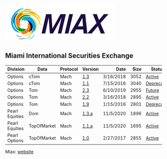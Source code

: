 [![Miax](https://github.com/Open-Markets-Initiative/Directory/blob/master/Images/Miax.png)](https://www.miaxoptions.com/)


## Miami International Securities Exchange

| Division | Data | Protocol | Version | Date | Size | Status | Testing | Specification |
| --- | --- | --- | --- | ---: | ---: | --- | --- | --- |
| Options | cTom | Mach | [1.3][Miax.Options.cTom.Mach.v1.3.Dissector] | 3/16/2018 | 3052 | [Active][Omi.Glossary.Status] | [Untested][Omi.Glossary.Testing] | [url][Miax.Options.cTom.Mach.v1.3.Url] - [pdf][Miax.Options.cTom.Mach.v1.3.Pdf] |
| Options | cTom | Mach | [1.1][Miax.Options.cTom.Mach.v1.1.Dissector] | 7/15/2016 | 3040 | [Deprecated][Omi.Glossary.Status] | [Verified][Omi.Glossary.Testing] | [url][Miax.Options.cTom.Mach.v1.1.Url] - [pdf][Miax.Options.cTom.Mach.v1.1.Pdf] |
| Options | Tom | Mach | [2.3][Miax.Options.Tom.Mach.v2.3.Dissector] | 6/10/2019 | 2955 | [Future][Omi.Glossary.Status] | [Untested][Omi.Glossary.Testing] | [url][Miax.Options.Tom.Mach.v2.3.Url] - [pdf][Miax.Options.Tom.Mach.v2.3.Pdf] |
| Options | Tom | Mach | [2.2][Miax.Options.Tom.Mach.v2.2.Dissector] | 3/16/2018 | 2895 | [Active][Omi.Glossary.Status] | [Untested][Omi.Glossary.Testing] | [url][Miax.Options.Tom.Mach.v2.2.Url] - [pdf][Miax.Options.Tom.Mach.v2.2.Pdf] |
| Options | Tom | Mach | [1.9][Miax.Options.Tom.Mach.v1.9.Dissector] | 1/15/2016 | 2801 | [Deprecated][Omi.Glossary.Status] | [Verified][Omi.Glossary.Testing] | [url][Miax.Options.Tom.Mach.v1.9.Url] - [pdf][Miax.Options.Tom.Mach.v1.9.Pdf] |
| Pearl Equities | Dom | Mach | [1.3.a][Miax.Pearl.Equities.Dom.Mach.v1.3.a.Dissector] | 11/5/2020 | 1896 | [Active][Omi.Glossary.Status] | [Untested][Omi.Glossary.Testing] | [url][Miax.Pearl.Equities.Dom.Mach.v1.3.a.Url] - [pdf][Miax.Pearl.Equities.Dom.Mach.v1.3.a.Pdf] |
| Pearl Equities | TopOfMarket | Mach | [1.1.a][Miax.Pearl.Equities.TopOfMarket.Mach.v1.1.a.Dissector] | 11/5/2020 | 1695 | [Active][Omi.Glossary.Status] | [Untested][Omi.Glossary.Testing] | [url][Miax.Pearl.Equities.TopOfMarket.Mach.v1.1.a.Url] - [pdf][Miax.Pearl.Equities.TopOfMarket.Mach.v1.1.a.Pdf] |
| Pearl Options | TopOfMarket | Mach | [1.0][Miax.Pearl.Options.TopOfMarket.Mach.v1.0.Dissector] | 2/27/2017 | 2855 | [Active][Omi.Glossary.Status] | [Untested][Omi.Glossary.Testing] | [url][Miax.Pearl.Options.TopOfMarket.Mach.v1.0.Url] - [pdf][Miax.Pearl.Options.TopOfMarket.Mach.v1.0.Pdf] |


Miax: [website](https://www.miaxoptions.com/ "Go to Miami International Securities Exchange")


[Omi.Glossary.Status]: https://github.com/Open-Markets-Initiative/Directory/blob/master/Glossary/Status.md "Protocol Deployment Status"
[Omi.Glossary.Testing]: https://github.com/Open-Markets-Initiative/Directory/blob/master/Glossary/Testing.md "Protocol Testing Status"

[Miax.Options.cTom.Mach.v1.1.Dissector]: https://github.com/Open-Markets-Initiative/wireshark-lua/blob/master/Miax/Miax.Options.cTom.Mach.v1.1.Script.Dissector.lua "Miami International Securities Exchange 1.1 Wireshark Dissector"
[Miax.Options.cTom.Mach.v1.1.Url]: https://www.miaxoptions.com/interface-specifications "Specification url"
[Miax.Options.cTom.Mach.v1.1.Pdf]: https://github.com/Open-Markets-Initiative/Directory/blob/master/Specifications/Miax/Miax.Options.cTom.Mach.v1.1.pdf "Miami International Securities Exchange 1.1 Pdf"
[Miax.Options.cTom.Mach.v1.3.Dissector]: https://github.com/Open-Markets-Initiative/wireshark-lua/blob/master/Miax/Miax.Options.cTom.Mach.v1.3.Script.Dissector.lua "Miami International Securities Exchange 1.3 Wireshark Dissector"
[Miax.Options.cTom.Mach.v1.3.Url]: https://www.miaxoptions.com/interface-specifications "Specification url"
[Miax.Options.cTom.Mach.v1.3.Pdf]: https://github.com/Open-Markets-Initiative/Directory/blob/master/Specifications/Miax/Miax.Options.cTom.Mach.v1.3.pdf "Miami International Securities Exchange 1.3 Pdf"
[Miax.Options.Tom.Mach.v1.9.Dissector]: https://github.com/Open-Markets-Initiative/wireshark-lua/blob/master/Miax/Miax.Options.Tom.Mach.v1.9.Script.Dissector.lua "Miami International Securities Exchange 1.9 Wireshark Dissector"
[Miax.Options.Tom.Mach.v1.9.Url]: https://www.miaxoptions.com/interface-specifications "Specification url"
[Miax.Options.Tom.Mach.v1.9.Pdf]: https://github.com/Open-Markets-Initiative/Directory/blob/master/Specifications/Miax/Miax.Options.Tom.Mach.v1.1.pdf "Miami International Securities Exchange 1.9 Pdf"
[Miax.Options.Tom.Mach.v2.2.Dissector]: https://github.com/Open-Markets-Initiative/wireshark-lua/blob/master/Miax/Miax.Options.Tom.Mach.v2.2.Script.Dissector.lua "Miami International Securities Exchange 2.2 Wireshark Dissector"
[Miax.Options.Tom.Mach.v2.2.Url]: https://www.miaxoptions.com/interface-specifications "Specification url"
[Miax.Options.Tom.Mach.v2.2.Pdf]: https://github.com/Open-Markets-Initiative/Directory/blob/master/Specifications/Miax/Miax.Options.Tom.Mach.v2.2.pdf "Miami International Securities Exchange 2.2 Pdf"
[Miax.Options.Tom.Mach.v2.3.Dissector]: https://github.com/Open-Markets-Initiative/wireshark-lua/blob/master/Miax/Miax.Options.Tom.Mach.v2.3.Script.Dissector.lua "Miami International Securities Exchange 2.3 Wireshark Dissector"
[Miax.Options.Tom.Mach.v2.3.Url]: https://www.miaxoptions.com/interface-specifications "Specification url"
[Miax.Options.Tom.Mach.v2.3.Pdf]: https://github.com/Open-Markets-Initiative/Directory/blob/master/Specifications/Miax/Miax.Options.Tom.Mach.v2.3.pdf "Miami International Securities Exchange 2.3 Pdf"
[Miax.Pearl.Equities.Dom.Mach.v1.3.a.Dissector]: https://github.com/Open-Markets-Initiative/wireshark-lua/blob/master/Miax/Miax.Pearl.Equities.Dom.Mach.v1.3.a.Script.Dissector.lua "Miami International Securities Exchange 1.3.a Wireshark Dissector"
[Miax.Pearl.Equities.Dom.Mach.v1.3.a.Url]: https://www.miaxequities.com/interface-specifications/pearl-equities "Specification url"
[Miax.Pearl.Equities.Dom.Mach.v1.3.a.Pdf]: https://github.com/Open-Markets-Initiative/Directory/blob/master/Specifications/Miax/Miax.Pearl.Equities.DepthOfMarket.Mach.v1.3.a.pdf "Miami International Securities Exchange 1.3.a Pdf"
[Miax.Pearl.Equities.TopOfMarket.Mach.v1.1.a.Dissector]: https://github.com/Open-Markets-Initiative/wireshark-lua/blob/master/Miax/Miax.Pearl.Equities.TopOfMarket.Mach.v1.1.a.Script.Dissector.lua "Miami International Securities Exchange 1.1.a Wireshark Dissector"
[Miax.Pearl.Equities.TopOfMarket.Mach.v1.1.a.Url]: https://www.miaxequities.com/interface-specifications/pearl-equities "Specification url"
[Miax.Pearl.Equities.TopOfMarket.Mach.v1.1.a.Pdf]: https://github.com/Open-Markets-Initiative/Directory/blob/master/Specifications/Miax/Miax.Pearl.Equities.TopOfMarket.Mach.v1.1.a.Pdf "Miami International Securities Exchange 1.1.a Pdf"
[Miax.Pearl.Options.TopOfMarket.Mach.v1.0.Dissector]: https://github.com/Open-Markets-Initiative/wireshark-lua/blob/master/Miax/Miax.Pearl.Options.TopOfMarket.Mach.v1.0.Script.Dissector.lua "Miami International Securities Exchange 1.0 Wireshark Dissector"
[Miax.Pearl.Options.TopOfMarket.Mach.v1.0.Url]: https://www.miaxoptions.com/interface-specifications/pearl "Specification url"
[Miax.Pearl.Options.TopOfMarket.Mach.v1.0.Pdf]: https://github.com/Open-Markets-Initiative/Directory/blob/master/Specifications/Miax/Miax.Pearl.Options.TopOfMarket.Mach.v1.0.pdf "Miami International Securities Exchange 1.0 Pdf"
